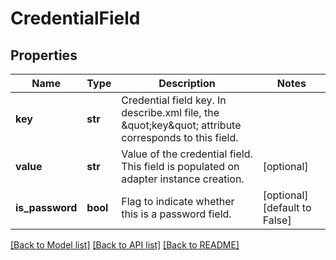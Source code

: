# CredentialField

## Properties
Name | Type | Description | Notes
------------ | ------------- | ------------- | -------------
**key** | **str** | Credential field key. In describe.xml file, the \&quot;key\&quot; attribute corresponds to this field. | 
**value** | **str** | Value of the credential field. This field is populated  on adapter instance creation. | [optional] 
**is_password** | **bool** | Flag to indicate whether this is a password field. | [optional] [default to False]

[[Back to Model list]](../README.md#documentation-for-models) [[Back to API list]](../README.md#documentation-for-api-endpoints) [[Back to README]](../README.md)

